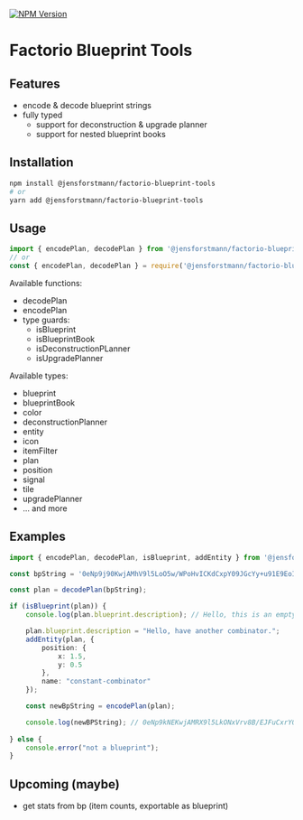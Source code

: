 [![NPM Version](https://img.shields.io/npm/v/%40jensforstmann%2Ffactorio-blueprint-tools)](https://www.npmjs.com/package/@jensforstmann/factorio-blueprint-tools)

# Factorio Blueprint Tools

## Features

- encode & decode blueprint strings
- fully typed
    - support for deconstruction & upgrade planner
    - support for nested blueprint books

## Installation

```sh
npm install @jensforstmann/factorio-blueprint-tools
# or
yarn add @jensforstmann/factorio-blueprint-tools
```

## Usage

```typescript
import { encodePlan, decodePlan } from '@jensforstmann/factorio-blueprint-tools';
// or
const { encodePlan, decodePlan } = require('@jensforstmann/factorio-blueprint-tools');
```


Available functions:

- decodePlan
- encodePlan
- type guards:
    - isBlueprint
    - isBlueprintBook
    - isDeconstructionPLanner
    - isUpgradePlanner

Available types:
- blueprint
- blueprintBook
- color
- deconstructionPlanner
- entity
- icon
- itemFilter
- plan
- position
- signal
- tile
- upgradePlanner
- ... and more

## Examples

```typescript
import { encodePlan, decodePlan, isBlueprint, addEntity } from '@jensforstmann/factorio-blueprint-tools';

const bpString = '0eNp9j90KwjAMhV9l5LoO5w/WPoHvICKdCxpY09JGcYy+u91E9EoIJCec85GM0PZ3DJFYwIzQYbpECkKewcAB+96rSm6UqlKWK3RBhuriOYllKYNria34WIMCmvZgjiMkurLtJ6AMAQuJBF1xsHWT+uQX3zzkkucOn2CafFKALCSEb9wshjPfXYuxGP6CFASf6P3BCIW3rLcKhrnnCT3fYn7+VvDAmObASjeb3X61W691o7XO+QX5HWGk';

const plan = decodePlan(bpString);

if (isBlueprint(plan)) {
    console.log(plan.blueprint.description); // Hello, this is an empty constant combinator.

    plan.blueprint.description = "Hello, have another combinator.";
    addEntity(plan, {
        position: {
            x: 1.5,
            y: 0.5
        },
        name: "constant-combinator"
    });

    const newBpString = encodePlan(plan);

    console.log(newBPString); // 0eNp9kNEKwjAMRX9l5LkONxVrv8B/EJFuCxrY0tFm4hj9d7vtQUHwKQTuOdxkgqodsPfEAmaCBkPtqRdyDAbO2LZOZQ/7xMyykwf6rHZdRWzF+RwUUO04gLlMEOjOtp0dMvaYYBLsUoJtN29zTizL5sNDTDw3+AJTxKsCZCEhXHXLMt546Cr0KfBXpKB3gdbSEyTfNj8oGJcZo/qxlT9A8QX875yKLpeZr8cpeKIPi63Uxf54Ko+7nS601jG+AXGqduE=
    
} else {
    console.error("not a blueprint");
}
```
## Upcoming (maybe)

- get stats from bp (item counts, exportable as blueprint)
